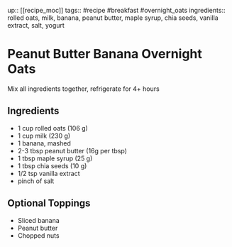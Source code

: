 up:: [[recipe_moc]]
tags:: #recipe #breakfast #overnight_oats
ingredients:: rolled oats, milk, banana, peanut butter, maple syrup, chia seeds, vanilla extract, salt, yogurt

# Peanut Butter Banana Overnight Oats

Mix all ingredients together, refrigerate for 4+ hours

## Ingredients

- 1 cup rolled oats (106 g)
- 1 cup milk (230 g)
- 1 banana, mashed
- 2-3 tbsp peanut butter (16g per tbsp)
- 1 tbsp maple syrup (25 g)
- 1 tbsp chia seeds (10 g)
- 1/2 tsp vanilla extract
- pinch of salt

## Optional Toppings

- Sliced banana
- Peanut butter
- Chopped nuts
